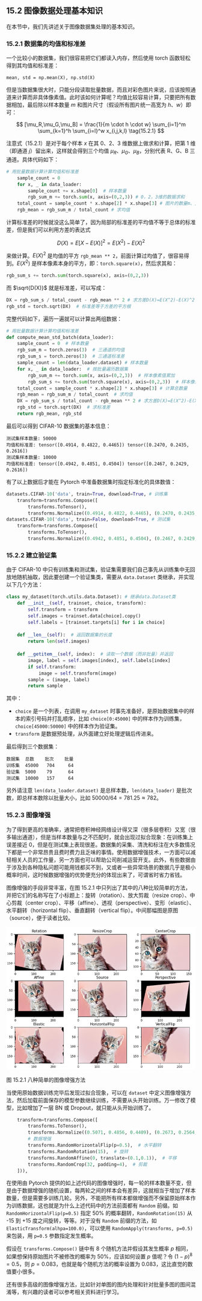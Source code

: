 
## 15.2 图像数据处理基本知识

在本节中，我们先讲述关于图像数据集处理的基本知识。

### 15.2.1 数据集的均值和标准差

一个比较小的数据集，我们很容易把它们都读入内存，然后使用 torch 函数轻松得到其均值和标准差：

```
mean, std = np.mean(X), np.std(X)
```
但是当数据集很大时，只能分段读取批量数据，而且对彩色图片来说，应该按照通道来计算而非具体像素值。此时该如何计算呢？均值比较容易计算，只要把所有数据相加，最后除以样本数量 $m$ 和图片尺寸（假设所有图片统一高宽为 $h$、$w$）即可：

$$
[\mu_R,\mu_G,\mu_B] = \frac{1}{m \cdot h \cdot w} \sum_{i=1}^m \sum_{k=1}^h \sum_{i=l}^w x_{i,j,k,l} \tag{15.2.1}
$$

注意式（15.2.1）是对于每个样本 $x$ 在其 0、2、3 维数据上做求和计算，把第 1 维（即通道 $j$）留出来，这样就会得到三个均值 $\mu_R、\mu_G、\mu_B$，分别代表 R、G、B 三通道。具体代码如下：

```python
# 用批量数据计算计算均值和标准差
    sample_count = 0
    for x, _ in data_loader:
        sample_count += x.shape[0]  # 样本数量
        rgb_sum_m += torch.sum(x, axis=(0,2,3)) # 0，2，3维的数据求和
    total_count = sample_count * x.shape[2] * x.shape[3] # 图片的数量m、宽度w、高度h
    rgb_mean = rgb_sum_m / total_count # 求均值
```
计算标准差的时候就没这么简单了，因为局部的标准差的平均值不等于总体的标准差，但是我们可以利用方差的表达式

$$
D(X)=E[X-E(X)]^2=E(X^2)-E(X)^2
$$ 

来做计算。$E(X)^2$ 是均值的平方 `rgb_mean ** 2`，前面计算过均值了，很容易得到。$E(X^2)$ 是样本像素本身的平方，即：`torch.square(x)`，然后求其和：

```python
rgb_sum_s += torch.sum(torch.square(x), axis=(0,2,3))
```

而 $\sqrt{D(X)}$ 就是标准差，可以写成：

```python
DX = rgb_sum_s / total_count - rgb_mean ** 2 # 求方差D(X)=E(X^2)-E(X)^2
rgb_std = torch.sqrt(DX)  # 标准差等于方差的平方根
```
完整代码如下，遍历一遍就可以计算出两组数据：
```python
# 用批量数据计算计算均值和标准差
def compute_mean_std_batch(data_loader):
    sample_count = 0  # 样本数量
    rgb_sum_m = torch.zeros(3)  # 三通道的均值
    rgb_sum_s = torch.zeros(3)  # 三通道标准差
    sample_count = len(data_loader.dataset) # 样本数量
    for x, _ in data_loader:  # 按批量遍历数据集
        rgb_sum_m += torch.sum(x, axis=(0,2,3))  # 样本像素值累加
        rgb_sum_s += torch.sum(torch.square(x), axis=(0,2,3))  # 样本像素值的平方累加
    total_count = sample_count * x.shape[2] * x.shape[3] # 计算总数量
    rgb_mean = rgb_sum_m / total_count  # 求均值
    DX = rgb_sum_s / total_count - rgb_mean ** 2 # 求方差D(X)=E(X^2)-E(X)^2
    rgb_std = torch.sqrt(DX)  # 求标准差
    return rgb_mean, rgb_std
```

最后可以得到 CIFAR-10 数据集的基本信息：
```
测试集样本数量: 50000
均值和标准差: tensor([0.4914, 0.4822, 0.4465]) tensor([0.2470, 0.2435, 0.2616])
测试集样本数量: 10000
均值和标准差: tensor([0.4942, 0.4851, 0.4504]) tensor([0.2467, 0.2429, 0.2616])
```
有了以上数据后才能在 Pytorch 中准备数据集时指定标准化的具体数值：

```python
datasets.CIFAR-10('data', train=True, download=True, # 训练集
    transform=transforms.Compose([
        transforms.ToTensor(),
        transforms.Normalize((0.4914, 0.4822, 0.4465), (0.2470, 0.2435, 0.2616)),]))
datasets.CIFAR-10('data', train=False, download=True, # 测试集
    transform=transforms.Compose([
        transforms.ToTensor(),
        transforms.Normalize((0.4942, 0.4851, 0.4504), (0.2467, 0.2429, 0.2616)),]))
```

### 15.2.2 建立验证集

由于 CIFAR-10 中只有训练集和测试集，验证集需要我们自己事先从训练集中无回放地随机抽取，因此要创建一个验证集类，需要从 `data.Dataset` 类继承，并实现以下几个方法：

```python
class my_dataset(torch.utils.data.Dataset): # 继承data.Dataset类
    def __init__(self, trainset, choice, transform):
        self.transform = transform
        self.images = trainset.data[choice].copy()
        self.labels = [trainset.targets[i] for i in choice]

    def __len__(self):  # 返回数据集的长度
        return len(self.images)
        
    def __getitem__(self, index):  # 读取一个数据（而非批量）并返回
        image, label = self.images[index], self.labels[index]
        if self.transform:
            image = self.transform(image)
        sample = (image, label)
        return sample        
```
其中：
- `choice` 是一个列表，在调用 `my_dataset` 时事先准备好，是原始数据集中的样本的索引号码并打乱顺序，比如 `choice[0:45000]` 中的样本作为训练集，`choice[45000:50000]` 中的样本作为验证集。
- `transform` 是数据预处理，从外面建立好处理逻辑后传进来。

最后得到三个数据集：

```
数据集  总数    批次    批量
训练集  45000   704     64
验证集  5000    79      64
测试集  10000   157     64
```

另外请注意 `len(data_loader.dataset)` 是总样本数，`len(data_loader)` 是批次数，即总样本数除以批量大小，比如 $50000/64 =781.25 \approx 782$。

### 15.2.3 图像增强

为了得到更高的准确率，通常把卷积神经网络设计得又深（很多层卷积）又宽（很多输出通道），但是当样本数量与之不匹配时，就会出现过拟合现象：在训练集上误差接近 0，但是在测试集上表现很差。数据集的采集、清洗和标注在大多数情况下都是一个非常昂贵且费时费力且乏味的事情。使用数据增强技术，一方面可以减轻相关人员的工作量，另一方面也可以帮助公司削减运营开支。此外，有些数据由于涉及到各种隐私问题可能用钱都买不到，又或者一些异常场景的数据几乎是极小概率时间，这时候数据增强的优势便充分的体现出来了，可谓省时省力省钱。

图像增强的手段非常丰富，在图 15.2.1 中只列出了其中的八种比较简单的方法，并把它们的名称写在了小标题上：旋转（rotation）、放大剪裁（resize crop）、中心剪裁（center crop）、平移（affine）、透视（perspective）、变形（elastic）、水平翻转（horizontal flip）、垂直翻转（vertical flip）。中间那幅图是原图（source），便于读者比较。

<img src="./img/data_augment.png" width=640/>

图 15.2.1 八种简单的图像增强方法

当使用原始数据训练完毕后发现过拟合现象，可以在 `dataset` 中定义图像增强方法，然后加载前面保存的模型参数继续训练，不需要从头开始训练。万一修改了模型，比如增加了一层 BN 或 Dropout，就只能从头开始训练了。

```python
    transform=transforms.Compose([
        transforms.ToTensor(),
        transforms.Normalize((0.5071, 0.4856, 0.4409), (0.2673, 0.2564, 0.2762)),
        # 数据增强
        transforms.RandomHorizontalFlip(p=0.5),  # 水平翻转
        transforms.RandomRotation(15),  # 旋转
        transforms.RandomAffine(0, translate=(0.1,0.1)),  # 平移
        transforms.RandomCrop(32, padding=4),  # 剪裁
    ])),
```

在使用由 Pytorch 提供的如上述代码的图像增强时，每一轮的样本数量不变，但是由于数据增强的随机设置，每两轮之间的样本会有差异，这就相当于增加了样本数量，但是需要多训练几轮。另外，不能把所有样本都做增强而不保留原始样本作为训练数据，这也就是为什么上述代码中的方法前面都有 `Random` 前缀。如 `RandomHorizontalFlip(p=0.5)` 指定 50% 的概率翻转，`RandomRotation(15)` 从 -15 到 +15 度之间旋转，等等。对于没有 `Random` 前缀的方法，如 `ElasticTransform(alhpa=100.0)`，可以使用 `RandomApply(transforms, p=0.5)` 来包装，用 `p=0.5` 参数指定发生概率。

假设在 `transforms.Compose()` 链中有 8 个随机方法并假设其发生概率 $p$ 相同，如果想保持原始图片不被修改的概率为 50%，应该如何设置 $p$ 值呢？令 $(1-p)^8=0.5$，则 $p=0.083$，也就是每个随机方法的概率设置为 0.083，这比直觉的数值要小很多。

还有很多高级的图像增强方法，比如针对单图的图内处理和针对批量多图的图间混淆等，有兴趣的读者可以参考相关资料进行学习。
